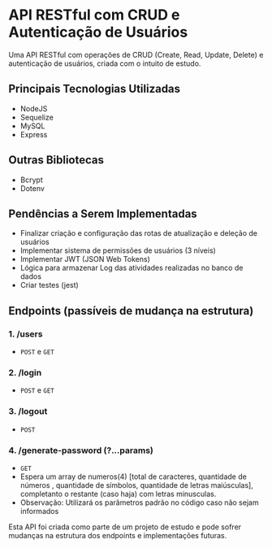 # API RESTful com CRUD e Autenticação de Usuários

Uma API RESTful com operações de CRUD (Create, Read, Update, Delete) e autenticação de usuários, criada com o intuito de estudo.

## Principais Tecnologias Utilizadas
- NodeJS
- Sequelize
- MySQL
- Express

## Outras Bibliotecas
- Bcrypt
- Dotenv

## Pendências a Serem Implementadas
- Finalizar criação e configuração das rotas de atualização e deleção de usuários
- Implementar sistema de permissões de usuários (3 níveis)
- Implementar JWT (JSON Web Tokens)
- Lógica para armazenar Log das atividades realizadas no banco de dados
- Criar testes (jest)

## Endpoints (passíveis de mudança na estrutura)

### 1. /users
   - `POST` e `GET`

### 2. /login
   - `POST` e `GET`

### 3. /logout
   - `POST`

### 4. /generate-password (?...params)
   - `GET`
   - Espera um array de numeros(4) [total de caracteres, quantidade de números , quantidade de símbolos, quantidade de letras maiúsculas], completanto o restante (caso haja) com letras minusculas.
   - Observação: Utilizará os parâmetros padrão no código caso não sejam informados

Esta API foi criada como parte de um projeto de estudo e pode sofrer mudanças na estrutura dos endpoints e implementações futuras. 
